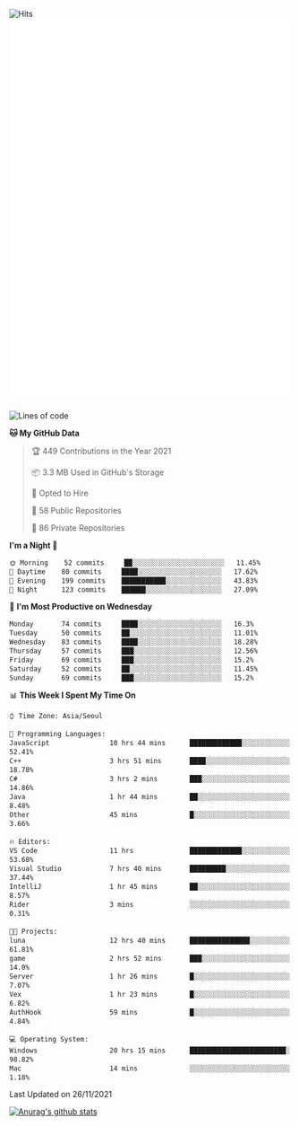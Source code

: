 ![Hits](https://hits.seeyoufarm.com/api/count/incr/badge.svg?url=https%3A%2F%2Fgithub.com%2Fkokose1234&count_bg=%2379C83D&title_bg=%23555555&icon=apple.svg&icon_color=%23E7E7E7&title=hits&edge_flat=false)
<br/>
![Metrics](https://github.com/kokose1234/kokose1234/blob/main/github-metrics.svg)

<!--START_SECTION:waka-->
![Lines of code](https://img.shields.io/badge/From%20Hello%20World%20I%27ve%20Written-11.7%20million%20lines%20of%20code-blue)

**🐱 My GitHub Data** 

> 🏆 449 Contributions in the Year 2021
 > 
> 📦 3.3 MB Used in GitHub's Storage 
 > 
> 💼 Opted to Hire
 > 
> 📜 58 Public Repositories 
 > 
> 🔑 86 Private Repositories  
 > 
**I'm a Night 🦉** 

```text
🌞 Morning    52 commits     ██░░░░░░░░░░░░░░░░░░░░░░░   11.45% 
🌆 Daytime    80 commits     ████░░░░░░░░░░░░░░░░░░░░░   17.62% 
🌃 Evening    199 commits    ███████████░░░░░░░░░░░░░░   43.83% 
🌙 Night      123 commits    ██████░░░░░░░░░░░░░░░░░░░   27.09%

```
📅 **I'm Most Productive on Wednesday** 

```text
Monday       74 commits     ████░░░░░░░░░░░░░░░░░░░░░   16.3% 
Tuesday      50 commits     ██░░░░░░░░░░░░░░░░░░░░░░░   11.01% 
Wednesday    83 commits     ████░░░░░░░░░░░░░░░░░░░░░   18.28% 
Thursday     57 commits     ███░░░░░░░░░░░░░░░░░░░░░░   12.56% 
Friday       69 commits     ███░░░░░░░░░░░░░░░░░░░░░░   15.2% 
Saturday     52 commits     ██░░░░░░░░░░░░░░░░░░░░░░░   11.45% 
Sunday       69 commits     ███░░░░░░░░░░░░░░░░░░░░░░   15.2%

```


📊 **This Week I Spent My Time On** 

```text
⌚︎ Time Zone: Asia/Seoul

💬 Programming Languages: 
JavaScript               10 hrs 44 mins      █████████████░░░░░░░░░░░░   52.41% 
C++                      3 hrs 51 mins       ████░░░░░░░░░░░░░░░░░░░░░   18.78% 
C#                       3 hrs 2 mins        ███░░░░░░░░░░░░░░░░░░░░░░   14.86% 
Java                     1 hr 44 mins        ██░░░░░░░░░░░░░░░░░░░░░░░   8.48% 
Other                    45 mins             █░░░░░░░░░░░░░░░░░░░░░░░░   3.66%

🔥 Editors: 
VS Code                  11 hrs              █████████████░░░░░░░░░░░░   53.68% 
Visual Studio            7 hrs 40 mins       █████████░░░░░░░░░░░░░░░░   37.44% 
IntelliJ                 1 hr 45 mins        ██░░░░░░░░░░░░░░░░░░░░░░░   8.57% 
Rider                    3 mins              ░░░░░░░░░░░░░░░░░░░░░░░░░   0.31%

🐱‍💻 Projects: 
luna                     12 hrs 40 mins      ███████████████░░░░░░░░░░   61.81% 
game                     2 hrs 52 mins       ███░░░░░░░░░░░░░░░░░░░░░░   14.0% 
Server                   1 hr 26 mins        █░░░░░░░░░░░░░░░░░░░░░░░░   7.07% 
Vex                      1 hr 23 mins        █░░░░░░░░░░░░░░░░░░░░░░░░   6.82% 
AuthHook                 59 mins             █░░░░░░░░░░░░░░░░░░░░░░░░   4.84%

💻 Operating System: 
Windows                  20 hrs 15 mins      ████████████████████████░   98.82% 
Mac                      14 mins             ░░░░░░░░░░░░░░░░░░░░░░░░░   1.18%

```


 Last Updated on 26/11/2021
<!--END_SECTION:waka-->

[![Anurag's github stats](https://github-readme-stats.vercel.app/api?username=kokose1234&theme=dracula)](https://github.com/anuraghazra/github-readme-stats)



	
